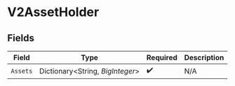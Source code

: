 # V2AssetHolder


## Fields

| Field                            | Type                             | Required                         | Description                      |
| -------------------------------- | -------------------------------- | -------------------------------- | -------------------------------- |
| `Assets`                         | Dictionary<String, *BigInteger*> | :heavy_check_mark:               | N/A                              |